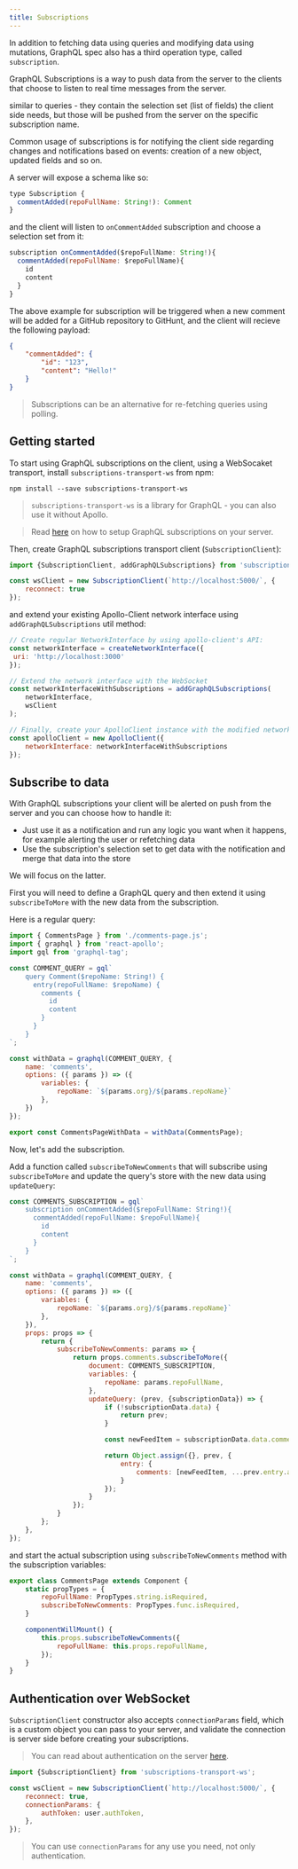 ```yaml
---
title: Subscriptions
---
```


In addition to fetching data using queries and modifying data using mutations, GraphQL spec also has a third operation type, called `subscription`.

GraphQL Subscriptions is a way to push data from the server to the clients that choose to listen to real time messages from the server.  

similar to queries - they contain the selection set (list of fields) the client side needs, but those will be pushed from the server on the specific subscription name.

Common usage of subscriptions is for notifying the client side regarding changes and notifications based on events: creation of a new object, updated fields and so on.

A server will expose a schema like so:

```js
type Subscription {
  commentAdded(repoFullName: String!): Comment
}
```

and the client will listen to `onCommentAdded` subscription and choose a selection set from it:

```js
subscription onCommentAdded($repoFullName: String!){
  commentAdded(repoFullName: $repoFullName){
    id
    content
  }
}
```

The above example for subscription will be triggered when a new comment will be added for a GitHub repository to GitHunt, and the client will recieve the following payload:

```json
{
    "commentAdded": {
        "id": "123",
        "content": "Hello!"
    }
}
```

> Subscriptions can be an alternative for re-fetching queries using polling.

<h2 id="subscriptions-client">Getting started</h2>

To start using GraphQL subscriptions on the client, using a WebSocaket transport, install `subscriptions-transport-ws` from npm:

```shell
npm install --save subscriptions-transport-ws
```

> `subscriptions-transport-ws` is a library for GraphQL - you can also use it without Apollo.

> Read [here](/tools/graphql-server/subscriptions.html#setup) on how to setup GraphQL subscriptions on your server.

Then, create GraphQL subscriptions transport client (`SubscriptionClient`):

```js
import {SubscriptionClient, addGraphQLSubscriptions} from 'subscriptions-transport-ws';

const wsClient = new SubscriptionClient(`http://localhost:5000/`, {
    reconnect: true
});
```

and extend your existing Apollo-Client network interface using `addGraphQLSubscriptions` util method:

```js
// Create regular NetworkInterface by using apollo-client's API:
const networkInterface = createNetworkInterface({
 uri: 'http://localhost:3000'
});

// Extend the network interface with the WebSocket
const networkInterfaceWithSubscriptions = addGraphQLSubscriptions(
    networkInterface,
    wsClient
);

// Finally, create your ApolloClient instance with the modified network interface
const apolloClient = new ApolloClient({
    networkInterface: networkInterfaceWithSubscriptions
});
```

<h2 id="subscribe-to-data">Subscribe to data</h2>

With GraphQL subscriptions your client will be alerted on push from the server and you can choose how to handle it:

* Just use it as a notification and run any logic you want when it happens, for example alerting the user or refetching data
* Use the subscription's selection set to get data with the notification and merge that data into the store

We will focus on the latter.

First you will need to define a GraphQL query and then extend it using `subscribeToMore` with the new data from the subscription.

Here is a regular query:

```js
import { CommentsPage } from './comments-page.js';
import { graphql } from 'react-apollo';
import gql from 'graphql-tag';

const COMMENT_QUERY = gql`
    query Comment($repoName: String!) {
      entry(repoFullName: $repoName) {
        comments {
          id
          content
        }
      }
    }
`;

const withData = graphql(COMMENT_QUERY, {
    name: 'comments',
    options: ({ params }) => ({
        variables: {
            repoName: `${params.org}/${params.repoName}`
        },
    })
});

export const CommentsPageWithData = withData(CommentsPage);
```

Now, let's add the subscription.

Add a function called `subscribeToNewComments` that will subscribe using `subscribeToMore` and update the query's store with the new data using `updateQuery`:

```js
const COMMENTS_SUBSCRIPTION = gql`
    subscription onCommentAdded($repoFullName: String!){
      commentAdded(repoFullName: $repoFullName){
        id
        content
      }
    }
`;

const withData = graphql(COMMENT_QUERY, {
    name: 'comments',
    options: ({ params }) => ({
        variables: {
            repoName: `${params.org}/${params.repoName}`
        },
    }),
    props: props => {
        return {
            subscribeToNewComments: params => {
                return props.comments.subscribeToMore({
                    document: COMMENTS_SUBSCRIPTION,
                    variables: {
                        repoName: params.repoFullName,
                    },
                    updateQuery: (prev, {subscriptionData}) => {
                        if (!subscriptionData.data) {
                            return prev;
                        }

                        const newFeedItem = subscriptionData.data.commentAdded;

                        return Object.assign({}, prev, {
                            entry: {
                                comments: [newFeedItem, ...prev.entry.activities]
                            }
                        });
                    }
                });
            }
        };
    },
});
```

and start the actual subscription using `subscribeToNewComments` method with the subscription variables:

```js
export class CommentsPage extends Component {
    static propTypes = {
        repoFullName: PropTypes.string.isRequired,
        subscribeToNewComments: PropTypes.func.isRequired,
    }

    componentWillMount() {
        this.props.subscribeToNewComments({
            repoFullName: this.props.repoFullName,
        });
    }
}
```

<h2 id="authentication">Authentication over WebSocket</h2>

`SubscriptionClient` constructor also accepts `connectionParams` field, which is a custom object you can pass to your server, and validate the connection is server side before creating your subscriptions.

> You can read about authentication on the server [here](/tools/graphql-server/subscriptions.html#authentication).

```js
import {SubscriptionClient} from 'subscriptions-transport-ws';

const wsClient = new SubscriptionClient(`http://localhost:5000/`, {
    reconnect: true,
    connectionParams: {
        authToken: user.authToken,
    },
});
```

> You can use `connectionParams` for any use you need, not only authentication.